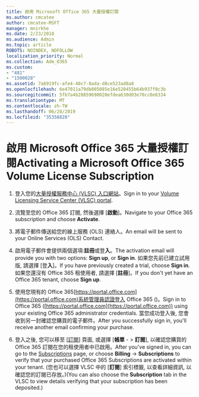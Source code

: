 ```yaml
---
title: 啟用 Microsoft Office 365 大量授權訂閱
ms.author: cmcatee
author: cmcatee-MSFT
manager: mnirkhe
ms.date: 2/23/2018
ms.audience: Admin
ms.topic: article
ROBOTS: NOINDEX, NOFOLLOW
localization_priority: Normal
ms.collection: Adm_O365
ms.custom:
- "481"
- "1500028"
ms.assetid: 7a6919fc-afe4-40c7-8ada-d8ce523ad8a8
ms.openlocfilehash: 6e47011a79db805085e16e520455b64b937f0c3b
ms.sourcegitcommit: 5fb7a4b28859690020efdea630d03e70cc0e6334
ms.translationtype: MT
ms.contentlocale: zh-TW
ms.lasthandoff: 06/28/2019
ms.locfileid: "35358820"
---
```

# <a name="activating-a-microsoft-office-365-volume-license-subscription"></a><span data-ttu-id="e29a3-102">啟用 Microsoft Office 365 大量授權訂閱</span><span class="sxs-lookup"><span data-stu-id="e29a3-102">Activating a Microsoft Office 365 Volume License Subscription</span></span>

1. <span data-ttu-id="e29a3-103">登入您的[大量授權服務中心 (VLSC) 入口網站](http://go.microsoft.com/fwlink/p/?LinkId=329762)。</span><span class="sxs-lookup"><span data-stu-id="e29a3-103">Sign in to your [Volume Licensing Service Center (VLSC) portal](http://go.microsoft.com/fwlink/p/?LinkId=329762).</span></span>

2. <span data-ttu-id="e29a3-104">流覽至您的 Office 365 訂閱, 然後選擇 [**啟動**]。</span><span class="sxs-lookup"><span data-stu-id="e29a3-104">Navigate to your Office 365 subscription and choose **Activate**.</span></span>

3. <span data-ttu-id="e29a3-105">將電子郵件傳送給您的線上服務 (OLS) 連絡人。</span><span class="sxs-lookup"><span data-stu-id="e29a3-105">An email will be sent to your Online Services (OLS) Contact.</span></span>

4. <span data-ttu-id="e29a3-106">啟用電子郵件會提供兩個選項:**註冊**或登**入**。</span><span class="sxs-lookup"><span data-stu-id="e29a3-106">The activation email will provide you with two options: **Sign up**, or **Sign in**.</span></span> <span data-ttu-id="e29a3-107">如果您先前已建立試用版, 請選擇 [登**入**]。</span><span class="sxs-lookup"><span data-stu-id="e29a3-107">If you have previously created a trial, choose **Sign in**.</span></span> <span data-ttu-id="e29a3-108">如果您還沒有 Office 365 租使用者, 請選擇 [**註冊**]。</span><span class="sxs-lookup"><span data-stu-id="e29a3-108">If you don't yet have an Office 365 tenant, choose **Sign up**.</span></span>

5. <span data-ttu-id="e29a3-109">使用您現有的 Office 365[https://portal.office.com](https://portal.office.com)系統管理員認證登入 Office 365 ()。</span><span class="sxs-lookup"><span data-stu-id="e29a3-109">Sign in to Office 365 ([https://portal.office.com](https://portal.office.com)) using your existing Office 365 administrator credentials.</span></span> <span data-ttu-id="e29a3-110">當您成功登入後, 您會收到另一封確認您購買的電子郵件。</span><span class="sxs-lookup"><span data-stu-id="e29a3-110">After you successfully sign in, you'll receive another email confirming your purchase.</span></span>

6. <span data-ttu-id="e29a3-111">登入之後, 您可以移至 [[訂閱](https://go.microsoft.com/fwlink/p/?linkid=842054)] 頁面, 或選擇 [**帳單** - \> **訂閱**], 以確認您購買的 Office 365 訂閱在您的租使用者中已啟用。</span><span class="sxs-lookup"><span data-stu-id="e29a3-111">After you've signed in, you can go to the [Subscriptions](https://go.microsoft.com/fwlink/p/?linkid=842054) page, or choose **Billing** -\> **Subscriptions** to verify that your purchased Office 365 Subscriptions are activated within your tenant.</span></span> <span data-ttu-id="e29a3-112">(您也可以選擇 VLSC 中的 [**訂閱**] 索引標籤, 以查看詳細資訊, 以確認您的訂閱已存放。)</span><span class="sxs-lookup"><span data-stu-id="e29a3-112">(You can also choose the **Subscription** tab in the VLSC to view details verifying that your subscription has been deposited.)</span></span> 
